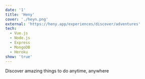 ```yaml
---
date: '1'
title: 'Heny'
cover: './heyn.png'
external: 'https://heny.app/experiences/discover/adventures'
tech:
  - Vue.js
  - Node.js
  - Express
  - MongoDB
  - Heroku
show: 'true'
---
```


Discover amazing things to do anytime, anywhere

